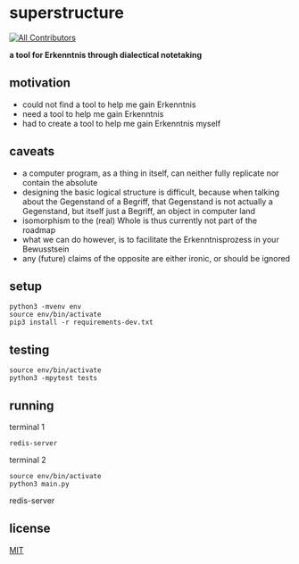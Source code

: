 # superstructure
<!-- ALL-CONTRIBUTORS-BADGE:START - Do not remove or modify this section -->
[![All Contributors](https://img.shields.io/badge/all_contributors-1-orange.svg?style=flat-square)](#contributors-)
<!-- ALL-CONTRIBUTORS-BADGE:END -->
**a tool for Erkenntnis through dialectical notetaking**

## motivation
- could not find a tool to help me gain Erkenntnis
- need a tool to help me gain Erkenntnis
- had to create a tool to help me gain Erkenntnis myself

## caveats
- a computer program, as a thing in itself, can neither fully replicate nor contain the absolute 
- designing the basic logical structure is difficult, because when talking about the Gegenstand of a Begriff, that Gegenstand is not actually a Gegenstand, but itself just a Begriff, an object in computer land
- isomorphism to the (real) Whole is thus currently not part of the roadmap
- what we can do however, is to facilitate the Erkenntnisprozess in your Bewusstsein
- any (future) claims of the opposite are either ironic, or should be ignored

## setup
```console
python3 -mvenv env
source env/bin/activate
pip3 install -r requirements-dev.txt
```

## testing
```console
source env/bin/activate
python3 -mpytest tests
```
## running
terminal 1
```console
redis-server
```
terminal 2
```console
source env/bin/activate
python3 main.py
```

redis-server
## license

[MIT](https://github.com/MultifokalHirn/superstructure/blob/master/LICENSE)
